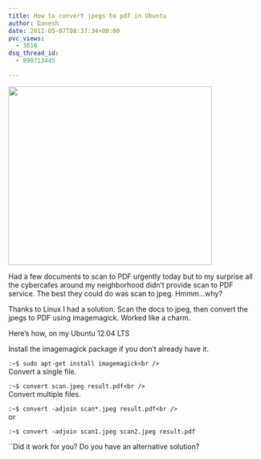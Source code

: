 ```yaml
---
title: How to convert jpegs to pdf in Ubuntu
author: Danesh
date: 2012-05-07T08:37:34+00:00
pvc_views:
  - 3816
dsq_thread_id:
  - 890713445

---
```

[<img loading="lazy" title="words_to_pdf" src="/wp-content/uploads/2012/05/words_to_pdf.png" alt="" width="405" height="355" />][1]

Had a few documents to scan to PDF urgently today but to my surprise all the cybercafes around my neighborhood didn&#8217;t provide scan to PDF service. The best they could do was scan to jpeg. Hmmm&#8230;why?

Thanks to Linux I had a solution. Scan the docs to jpeg, then convert the jpegs to PDF using imagemagick. Worked like a charm.

Here&#8217;s how, on my Ubuntu 12.04 LTS

Install the imagemagick package if you don&#8217;t already have it.

`:~$ sudo apt-get install imagemagick<br />
`  
Convert a single file.

`:~$ convert scan.jpeg result.pdf<br />
`  
Convert multiple files.

`:~$ convert -adjoin scan*.jpeg result.pdf<br />
`  
or

`:~$ convert -adjoin scan1.jpeg scan2.jpeg result.pdf`

``Did it work for you? Do you have an alternative solution?

 [1]: /wp-content/uploads/2012/05/words_to_pdf.png